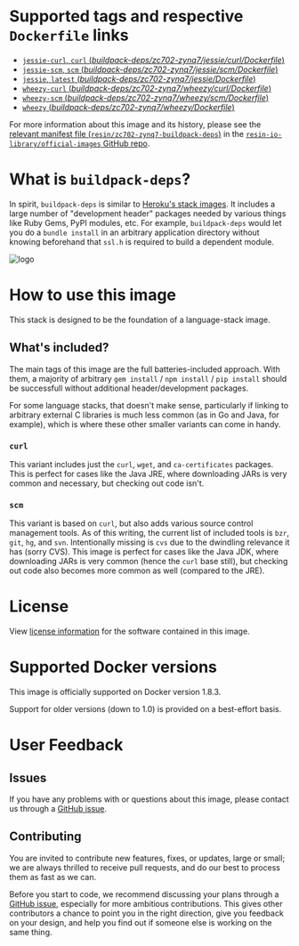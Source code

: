 # Supported tags and respective `Dockerfile` links

-	[`jessie-curl`, `curl` (*buildpack-deps/zc702-zynq7/jessie/curl/Dockerfile*)](https://github.com/resin-io-library/base-images/blob/006a367b75f2b8b6f8df2146a116df1ee624514c/buildpack-deps/zc702-zynq7/jessie/curl/Dockerfile)
-	[`jessie-scm`, `scm` (*buildpack-deps/zc702-zynq7/jessie/scm/Dockerfile*)](https://github.com/resin-io-library/base-images/blob/006a367b75f2b8b6f8df2146a116df1ee624514c/buildpack-deps/zc702-zynq7/jessie/scm/Dockerfile)
-	[`jessie`, `latest` (*buildpack-deps/zc702-zynq7/jessie/Dockerfile*)](https://github.com/resin-io-library/base-images/blob/006a367b75f2b8b6f8df2146a116df1ee624514c/buildpack-deps/zc702-zynq7/jessie/Dockerfile)
-	[`wheezy-curl` (*buildpack-deps/zc702-zynq7/wheezy/curl/Dockerfile*)](https://github.com/resin-io-library/base-images/blob/006a367b75f2b8b6f8df2146a116df1ee624514c/buildpack-deps/zc702-zynq7/wheezy/curl/Dockerfile)
-	[`wheezy-scm` (*buildpack-deps/zc702-zynq7/wheezy/scm/Dockerfile*)](https://github.com/resin-io-library/base-images/blob/006a367b75f2b8b6f8df2146a116df1ee624514c/buildpack-deps/zc702-zynq7/wheezy/scm/Dockerfile)
-	[`wheezy` (*buildpack-deps/zc702-zynq7/wheezy/Dockerfile*)](https://github.com/resin-io-library/base-images/blob/006a367b75f2b8b6f8df2146a116df1ee624514c/buildpack-deps/zc702-zynq7/wheezy/Dockerfile)

For more information about this image and its history, please see the [relevant manifest file (`resin/zc702-zynq7-buildpack-deps`)](https://github.com/resin-io-library/official-images/blob/master/library/zc702-zynq7-buildpack-deps) in the [`resin-io-library/official-images` GitHub repo](https://github.com/resin-io-library/official-images).

# What is `buildpack-deps`?

In spirit, `buildpack-deps` is similar to [Heroku's stack images](https://github.com/heroku/stack-images/blob/master/bin/cedar.sh). It includes a large number of "development header" packages needed by various things like Ruby Gems, PyPI modules, etc. For example, `buildpack-deps` would let you do a `bundle install` in an arbitrary application directory without knowing beforehand that `ssl.h` is required to build a dependent module.

![logo](https://raw.githubusercontent.com/resin-io-library/docs/master/zc702-zynq7-buildpack-deps/logo.png)

# How to use this image

This stack is designed to be the foundation of a language-stack image.

## What's included?

The main tags of this image are the full batteries-included approach. With them, a majority of arbitrary `gem install` / `npm install` / `pip install` should be successfull without additional header/development packages.

For some language stacks, that doesn't make sense, particularly if linking to arbitrary external C libraries is much less common (as in Go and Java, for example), which is where these other smaller variants can come in handy.

### `curl`

This variant includes just the `curl`, `wget`, and `ca-certificates` packages. This is perfect for cases like the Java JRE, where downloading JARs is very common and necessary, but checking out code isn't.

### `scm`

This variant is based on `curl`, but also adds various source control management tools. As of this writing, the current list of included tools is `bzr`, `git`, `hg`, and `svn`. Intentionally missing is `cvs` due to the dwindling relevance it has (sorry CVS). This image is perfect for cases like the Java JDK, where downloading JARs is very common (hence the `curl` base still), but checking out code also becomes more common as well (compared to the JRE).

# License

View [license information](https://www.debian.org/social_contract#guidelines) for the software contained in this image.

# Supported Docker versions

This image is officially supported on Docker version 1.8.3.

Support for older versions (down to 1.0) is provided on a best-effort basis.

# User Feedback

## Issues

If you have any problems with or questions about this image, please contact us through a [GitHub issue](https://github.com/resin-io-library/base-images/issues).

## Contributing

You are invited to contribute new features, fixes, or updates, large or small; we are always thrilled to receive pull requests, and do our best to process them as fast as we can.

Before you start to code, we recommend discussing your plans through a [GitHub issue](https://github.com/resin-io-library/base-images/issues), especially for more ambitious contributions. This gives other contributors a chance to point you in the right direction, give you feedback on your design, and help you find out if someone else is working on the same thing.
